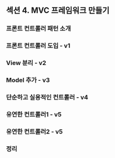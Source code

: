 ## 섹션 4. MVC 프레임워크 만들기

### 프론트 컨트롤러 패턴 소개

### 프론트 컨트롤러 도입 - v1

### View 분리 - v2

### Model 추가 - v3

### 단순하고 실용적인 컨트롤러 - v4

### 유연한 컨트롤러1 - v5

### 유연한 컨트롤러2 - v5

### 정리
